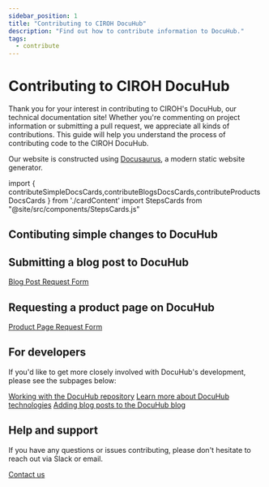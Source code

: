 ```yaml
---
sidebar_position: 1
title: "Contributing to CIROH DocuHub"
description: "Find out how to contribute information to DocuHub."
tags:
  - contribute
---
```



# Contributing to CIROH DocuHub

Thank you for your interest in contributing to CIROH's DocuHub, our technical documentation site! Whether you're commenting on project information or submitting a pull request, we appreciate all kinds of contributions. This guide will help you understand the process of contributing code to the CIROH DocuHub.

Our website is constructed using [Docusaurus](https://docusaurus.io/), a modern static website generator.

import { contributeSimpleDocsCards,contributeBlogsDocsCards,contributeProductsDocsCards } from './cardContent'
import StepsCards from "@site/src/components/StepsCards.js"

## Contibuting simple changes to DocuHub
<StepsCards
  steps={contributeSimpleDocsCards}
  containerId="add-docs-steps"
/>

## Submitting a blog post to DocuHub
<StepsCards
  steps={contributeBlogsDocsCards}
  containerId="add-blogs-steps"
/>

<div style={{'display':'flex', 'justifyContent':'center'}}>
  <a class="button button--active button--primary" href="https://github.com/CIROH-UA/ciroh-ua_website/issues/new?assignees=&labels=on-prem&projects=&template=blog-request.md">Blog Post Request Form</a>
</div>

## Requesting a product page on DocuHub
<StepsCards
  steps={contributeProductsDocsCards}
  containerId="add-product-steps"
/>

<div style={{'display':'flex', 'justifyContent':'center'}}>
  <a class="button button--active button--primary" href="https://github.com/CIROH-UA/ciroh-ua_website/issues/new?assignees=&labels=on-prem&projects=&template=product-request.md">Product Page Request Form</a>
</div>

## For developers
If you'd like to get more closely involved with DocuHub's development, please see the subpages below:

<div style={{'display':'flex', 'justifyContent':'center'}}>
  <a class="button button--active button--primary" href="/docs/contribute/repository" style={{'marginLeft':'1rem','marginRight':'1rem'}}>Working with the DocuHub repository</a>
  <a class="button button--active button--primary" href="/docs/contribute/technologies" style={{'marginLeft':'1rem','marginRight':'1rem'}}>Learn more about DocuHub technologies</a>
  <a class="button button--active button--primary" href="/docs/contribute/blog" style={{'marginLeft':'1rem','marginRight':'1rem'}}>Adding blog posts to the DocuHub blog</a>
</div>

## Help and support
If you have any questions or issues contributing, please don't hesitate to reach out via Slack or email.

<a class="button button--active button--primary" href="/contact">Contact us</a>


